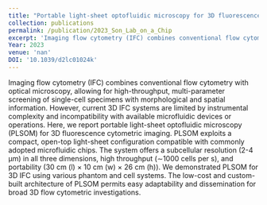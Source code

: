 ```yaml
---
title: "Portable light-sheet optofluidic microscopy for 3D fluorescence imaging flow cytometry"
collection: publications
permalink: /publication/2023_Son_Lab_on_a_Chip
excerpt: 'Imaging flow cytometry (IFC) combines conventional flow cytometry with optical microscopy, allowing for high-throughput, multi-parameter screening of single-cell specimens with morphological and spatial information. However, current 3D IFC systems are limited by instrumental complexity and incompatibility with available microfluidic devices or operations. Here, we report portable light-sheet optofluidic microscopy (PLSOM) for 3D fluorescence cytometric imaging. PLSOM exploits a compact, open-top light-sheet configuration compatible with commonly adopted microfluidic chips. The system offers a subcellular resolution (2-4 μm) in all three dimensions, high throughput (∼1000 cells per s), and portability (30 cm (l) × 10 cm (w) × 26 cm (h)). We demonstrated PLSOM for 3D IFC using various phantom and cell systems. The low-cost and custom-built architecture of PLSOM permits easy adaptability and dissemination for broad 3D flow cytometric investigations.'
Year: 2023
venue: 'nan'
DOI: '10.1039/d2lc01024k'
---
```

Imaging flow cytometry (IFC) combines conventional flow cytometry with optical microscopy, allowing for high-throughput, multi-parameter screening of single-cell specimens with morphological and spatial information. However, current 3D IFC systems are limited by instrumental complexity and incompatibility with available microfluidic devices or operations. Here, we report portable light-sheet optofluidic microscopy (PLSOM) for 3D fluorescence cytometric imaging. PLSOM exploits a compact, open-top light-sheet configuration compatible with commonly adopted microfluidic chips. The system offers a subcellular resolution (2-4 μm) in all three dimensions, high throughput (∼1000 cells per s), and portability (30 cm (l) × 10 cm (w) × 26 cm (h)). We demonstrated PLSOM for 3D IFC using various phantom and cell systems. The low-cost and custom-built architecture of PLSOM permits easy adaptability and dissemination for broad 3D flow cytometric investigations.
